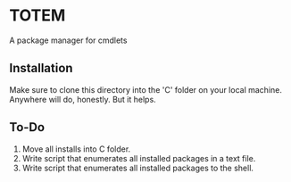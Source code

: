 # TOTEM
A package manager for cmdlets

## Installation
Make sure to clone this directory into the 'C' folder on your local machine. 
Anywhere will do, honestly. But it helps.

## To-Do
1. Move all installs into C folder.  
2. Write script that enumerates all installed packages in a text file.
3. Write script that enumerates all installed packages to the shell.

